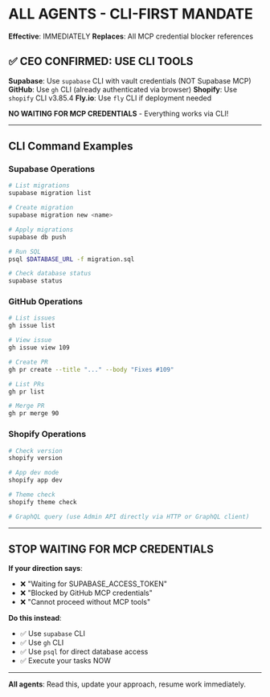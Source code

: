 # ALL AGENTS - CLI-FIRST MANDATE

**Effective**: IMMEDIATELY
**Replaces**: All MCP credential blocker references

## ✅ CEO CONFIRMED: USE CLI TOOLS

**Supabase**: Use `supabase` CLI with vault credentials (NOT Supabase MCP)
**GitHub**: Use `gh` CLI (already authenticated via browser)
**Shopify**: Use `shopify` CLI v3.85.4
**Fly.io**: Use `fly` CLI if deployment needed

**NO WAITING FOR MCP CREDENTIALS** - Everything works via CLI!

---

## CLI Command Examples

### Supabase Operations

```bash
# List migrations
supabase migration list

# Create migration
supabase migration new <name>

# Apply migrations
supabase db push

# Run SQL
psql $DATABASE_URL -f migration.sql

# Check database status
supabase status
```

### GitHub Operations

```bash
# List issues
gh issue list

# View issue
gh issue view 109

# Create PR
gh pr create --title "..." --body "Fixes #109"

# List PRs
gh pr list

# Merge PR
gh pr merge 90
```

### Shopify Operations

```bash
# Check version
shopify version

# App dev mode
shopify app dev

# Theme check
shopify theme check

# GraphQL query (use Admin API directly via HTTP or GraphQL client)
```

---

## STOP WAITING FOR MCP CREDENTIALS

**If your direction says**:

- ❌ "Waiting for SUPABASE_ACCESS_TOKEN"
- ❌ "Blocked by GitHub MCP credentials"
- ❌ "Cannot proceed without MCP tools"

**Do this instead**:

- ✅ Use `supabase` CLI
- ✅ Use `gh` CLI
- ✅ Use `psql` for direct database access
- ✅ Execute your tasks NOW

---

**All agents**: Read this, update your approach, resume work immediately.
